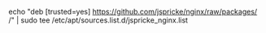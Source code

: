 echo "deb [trusted=yes] https://github.com/jspricke/nginx/raw/packages/ /" | sudo tee /etc/apt/sources.list.d/jspricke_nginx.list
